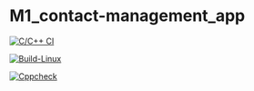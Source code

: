 # M1_contact-management_app


[![C/C++ CI](https://github.com/Daneshpatted/M1_contact-management_app/actions/workflows/c-cpp.yml/badge.svg)](https://github.com/Daneshpatted/M1_contact-management_app/actions/workflows/c-cpp.yml)


[![Build-Linux](https://github.com/Daneshpatted/M1_contact-management_app/actions/workflows/BuildLinux.yml/badge.svg)](https://github.com/Daneshpatted/M1_contact-management_app/actions/workflows/BuildLinux.yml)


[![Cppcheck](https://github.com/Daneshpatted/M1_contact-management_app/actions/workflows/static_check.yml/badge.svg)](https://github.com/Daneshpatted/M1_contact-management_app/actions/workflows/static_check.yml)
